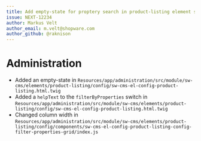 ```yaml
---
title: Add empty-state for proptery search in product-listing element settings
issue: NEXT-12234
author: Markus Velt
author_email: m.velt@shopware.com 
author_github: @raknison
---
```

# Administration
* Added an empty-state in `Resources/app/administration/src/module/sw-cms/elements/product-listing/config/sw-cms-el-config-product-listing.html.twig`
* Added a `helpText` to the `filterByProperties` switch in `Resources/app/administration/src/module/sw-cms/elements/product-listing/config/sw-cms-el-config-product-listing.html.twig`
* Changed column width in `Resources/app/administration/src/module/sw-cms/elements/product-listing/config/components/sw-cms-el-config-product-listing-config-filter-properties-grid/index.js`
